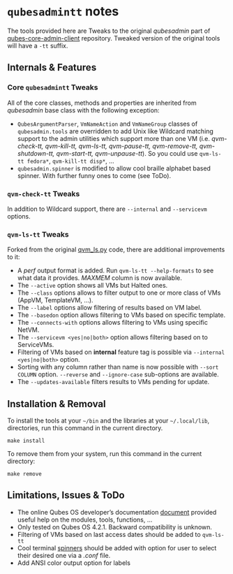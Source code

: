 # `qubesadmintt` notes
The tools provided here are Tweaks to the original _qubesadmin_ part of
[qubes-core-admin-client](https://github.com/QubesOS/qubes-core-admin-client)
repository. Tweaked version of the original tools will have a `-tt` suffix.

## Internals & Features

### Core `qubesadmintt` Tweaks
All of the core classes, methods and properties are inherited from _qubesadmin_
base class with the following exception:
- `QubesArgumentParser`, `VmNameAction` and `VmNameGroup` classes of
`qubesadmin.tools` are overridden to add Unix like Wildcard matching support
to the admin utilities which support more than one VM (i.e. _qvm-check-tt,
qvm-kill-tt, qvm-ls-tt, qvm-pause-tt, qvm-remove-tt, qvm-shutdown-tt,
qvm-start-tt, qvm-unpause-tt_). So you could use `qvm-ls-tt fedora*`,
`qvm-kill-tt disp*`, ...
- `qubesadmin.spinner` is modified to allow cool braille alphabet based spinner.
With further funny ones to come (see ToDo).

### `qvm-check-tt` Tweaks
In addition to Wildcard support, there are `--internal` and `--servicevm`
options.

### `qvm-ls-tt` Tweaks
Forked from the original
[qvm_ls.py](https://github.com/QubesOS/qubes-core-admin-client/blob/main/qubesadmin/tools/qvm_ls.py)
code, there are additional improvements to it:
- A _perf_ output format is added. Run `qvm-ls-tt --help-formats` to see what
data it provides. *MAXMEM* column is now available.
- The `--active` option shows all VMs but Halted ones.
- The `--class` options allows to filter output to one or more class of VMs
(AppVM, TemplateVM, ...).
- The `--label` options allow filtering of results based on VM label.
- The `--basedon` option allows filtering to VMs based on specific template.
- The `--connects-with` options allows filtering to VMs using specific NetVM.
- The `--servicevm <yes|no|both>` option allows filtering based on to ServiceVMs.
- Filtering of VMs based on **internal** feature tag is possible via
`--internal <yes|no|both>` option. 
- Sorting with any column rather than name is now possible with `--sort COLUMN`
option. `--reverse` and `--ignore-case` sub-options are available.
- The `--updates-available` filters results to VMs pending for update.

## Installation & Removal
To install the tools at your `~/bin` and the libraries at your `~/.local/lib`,
directories, run this command in the current directory.
```
make install
```
To remove them from your system, run this command in the current directory:
```
make remove
```

## Limitations, Issues & ToDo
- The online Qubes OS developer’s documentation
[document](https://dev.qubes-os.org/en/latest/) provided useful help on the
modules, tools, functions, ...
- Only tested on Qubes OS 4.2.1. Backward compatibility is unknown.
- Filtering of VMs based on last access dates should be added to `qvm-ls-tt`
- Cool terminal [spinners](https://github.com/manrajgrover/py-spinners) should
be added with option for user to select their desired one via a _.conf_ file.
- Add ANSI color output option for labels

